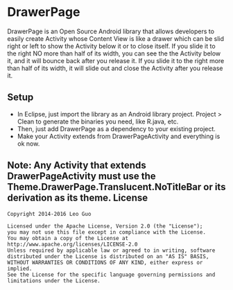 DrawerPage
==========

DrawerPage is an Open Source Android library that allows developers to easily create Activity 
whose Content View is like a drawer which can be slid right or left to show the Activity below it or to 
close itself. If you slide it to the right NO more than half of its width, you can see the the Activity 
below it, and it will bounce back after you release it. If you  slide it to the right more than half of 
its width, it will slide out and close the Activity after you release it.

Setup
-----
* In Eclipse, just import the library as an Android library project. Project > Clean to generate the 
binaries you need, like R.java, etc.
* Then, just add DrawerPage as a dependency to your existing project.
* Make your Activity extends from DrawerPageActivity and everything is ok now.

Note: Any Activity that extends DrawerPageActivity must use the Theme.DrawerPage.Translucent.NoTitleBar or its derivation as its theme.
License
-------

    Copyright 2014-2016 Leo Guo
    
    Licensed under the Apache License, Version 2.0 (the "License");
    you may not use this file except in compliance with the License.
    You may obtain a copy of the License at
    http://www.apache.org/licenses/LICENSE-2.0
    Unless required by applicable law or agreed to in writing, software
    distributed under the License is distributed on an "AS IS" BASIS,
    WITHOUT WARRANTIES OR CONDITIONS OF ANY KIND, either express or implied.
    See the License for the specific language governing permissions and
    limitations under the License.
